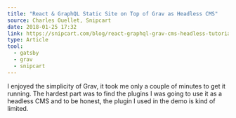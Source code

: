 ```yaml
---
title: "React & GraphQL Static Site on Top of Grav as Headless CMS"
source: Charles Ouellet, Snipcart
date: 2018-01-25 17:32
link: https://snipcart.com/blog/react-graphql-grav-cms-headless-tutorial
type: Article
tool:
  - gatsby
  - grav
  - snipcart
---
```

I enjoyed the simplicity of Grav, it took me only a couple of minutes to get it running. The hardest part was to find the plugins I was going to use it as a headless CMS and to be honest, the plugin I used in the demo is kind of limited.





